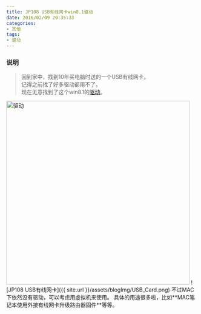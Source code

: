 ```yaml
---
title: JP108 USB有线网卡win8.1驱动
date: 2016/02/09 20:35:33
categories: 
- 其他
tags: 
- 驱动
---
```


### 说明
> 回到家中，找到10年买电脑时送的一个USB有线网卡。  
> 记得之前找了好多驱动都用不了。  
> 现在无意找到了这个win8.1的[驱动](http://pan.baidu.com/s/1slOQcnb)。  

<img src="{{ site.url }}/assets/blogImg/USB_Card_device.png" width="484" alt="驱动"/>  
![JP108 USB有线网卡]({{ site.url }}/assets/blogImg/USB_Card.png)
<!--more-->
不过MAC下依然没有驱动，可以考虑用虚拟机来使用。  
具体的用途很多啦，比如**MAC笔记本使用外接有线网卡升级路由器固件**等等。
